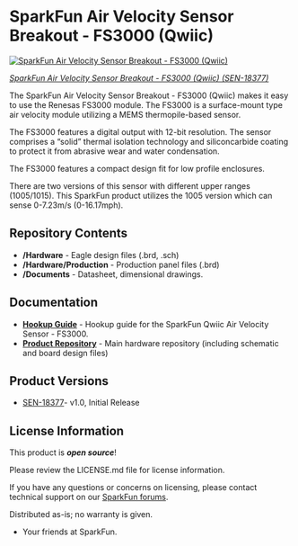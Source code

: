 SparkFun Air Velocity Sensor Breakout - FS3000 (Qwiic)
========================================

[![SparkFun Air Velocity Sensor Breakout - FS3000 (Qwiic)](https://cdn.sparkfun.com//assets/parts/1/7/7/5/9/18377-SparkFun_Air_Velocity_Sensor_Breakout_-_FS3000__Qwiic_01.jpg)](https://www.sparkfun.com/products/18377)

[*SparkFun Air Velocity Sensor Breakout - FS3000 (Qwiic) (SEN-18377)*](https://www.sparkfun.com/products/18377)

The SparkFun Air Velocity Sensor Breakout - FS3000 (Qwiic) makes it easy to use the Renesas FS3000 module. The FS3000 is a surface-mount type air velocity module utilizing a
MEMS thermopile-based sensor.

The FS3000 features a digital output with 12-bit resolution. The
sensor comprises a “solid” thermal isolation technology and siliconcarbide coating to protect it from abrasive wear and water
condensation.

The FS3000 features a compact design fit for low profile
enclosures.

There are two versions of this sensor with different upper ranges (1005/1015). This SparkFun product utilizes the 1005 version which can sense 0-7.23m/s (0-16.17mph).

Repository Contents
-------------------

* **/Hardware** - Eagle design files (.brd, .sch)
* **/Hardware/Production** - Production panel files (.brd)
* **/Documents** - Datasheet, dimensional drawings.

Documentation
--------------
* **[Hookup Guide](https://learn.sparkfun.com/tutorials/air-velocity-sensor-breakout---fs3000-hookup-guide)** - Hookup guide for the SparkFun Qwiic Air Velocity Sensor - FS3000.
* **[Product Repository](https://github.com/sparkfun/SparkFun_Air_Velocity_Sensor_FS3000_Qwiic)** - Main hardware repository (including schematic and board design files)

Product Versions
----------------
* [SEN-18377](https://www.sparkfun.com/products/18377)- v1.0, Initial Release

License Information
-------------------

This product is _**open source**_! 

Please review the LICENSE.md file for license information. 

If you have any questions or concerns on licensing, please contact technical support on our [SparkFun forums](https://forum.sparkfun.com/viewforum.php?f=152).

Distributed as-is; no warranty is given.

- Your friends at SparkFun.
